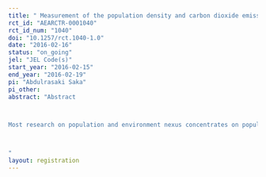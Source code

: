 ```yaml
---
title: " Measurement of the population density and carbon dioxide emissions in African countries at different income levels"
rct_id: "AEARCTR-0001040"
rct_id_num: "1040"
doi: "10.1257/rct.1040-1.0"
date: "2016-02-16"
status: "on_going"
jel: "JEL Code(s)"
start_year: "2016-02-15"
end_year: "2016-02-19"
pi: "Abdulrasaki Saka"
pi_other:
abstract: "Abstract

Most research on population and environment nexus concentrates on population growth and carbon dioxide emissions. Little research considers population density, and how it interacts with carbon dioxide emissions within a relationship. Thus, this research investigates the net impact of population density on carbon dioxide emissions across African countries and sees how this impact varies with per capita income. First, a conceptual framework of the structure of a relationship between population density, final consumption expenditure (annual growth), manufacturing sector and services sector value added as a component of GDP are synthesized from the IPAT to the STIRPAT model literature into an augmented STIRDCMS model. A panel equation modelling techniques were used to analyze the data. The empirical findings provided support for the conceptual framework, the findings suggest that the average effect of population density over CO2 emissions, when the population density change across time and between countries in LICA, increases by 1%, CO2 emissions increase by about 0.196% and reduce CO2 emissions by about 0.19% and 0.22% for LIMCA UICA respectively, holding all other predictors constant. An implication for both future researchers and decision makers are that this would expectedly heighten the awareness of the policy makers and the general public to equip a counterattack to possible severe environmental impacts in LICA. To the future researchers, this study can provide baseline information on the recent status of population density-CO2 emissions relationship. Furthermore, this study would be beneficial to the literature. It would provide the necessary information on the different driving forces of the environmental impacts in Africa.

"
layout: registration
---
```


